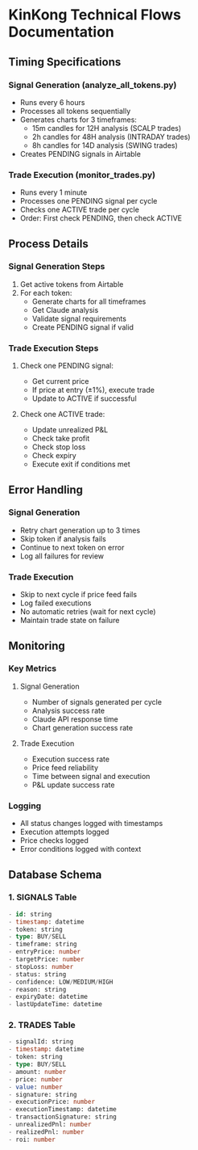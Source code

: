 # KinKong Technical Flows Documentation

## Timing Specifications

### Signal Generation (analyze_all_tokens.py)
- Runs every 6 hours
- Processes all tokens sequentially
- Generates charts for 3 timeframes:
  * 15m candles for 12H analysis (SCALP trades)
  * 2h candles for 48H analysis (INTRADAY trades)
  * 8h candles for 14D analysis (SWING trades)
- Creates PENDING signals in Airtable

### Trade Execution (monitor_trades.py)
- Runs every 1 minute
- Processes one PENDING signal per cycle
- Checks one ACTIVE trade per cycle
- Order: First check PENDING, then check ACTIVE

## Process Details

### Signal Generation Steps
1. Get active tokens from Airtable
2. For each token:
   - Generate charts for all timeframes
   - Get Claude analysis
   - Validate signal requirements
   - Create PENDING signal if valid

### Trade Execution Steps
1. Check one PENDING signal:
   - Get current price
   - If price at entry (±1%), execute trade
   - Update to ACTIVE if successful

2. Check one ACTIVE trade:
   - Update unrealized P&L
   - Check take profit
   - Check stop loss
   - Check expiry
   - Execute exit if conditions met

## Error Handling

### Signal Generation
- Retry chart generation up to 3 times
- Skip token if analysis fails
- Continue to next token on error
- Log all failures for review

### Trade Execution
- Skip to next cycle if price feed fails
- Log failed executions
- No automatic retries (wait for next cycle)
- Maintain trade state on failure

## Monitoring

### Key Metrics
1. Signal Generation
   - Number of signals generated per cycle
   - Analysis success rate
   - Claude API response time
   - Chart generation success rate

2. Trade Execution
   - Execution success rate
   - Price feed reliability
   - Time between signal and execution
   - P&L update success rate

### Logging
- All status changes logged with timestamps
- Execution attempts logged
- Price checks logged
- Error conditions logged with context

## Database Schema

### 1. SIGNALS Table
```sql
- id: string
- timestamp: datetime
- token: string
- type: BUY/SELL
- timeframe: string
- entryPrice: number
- targetPrice: number
- stopLoss: number
- status: string
- confidence: LOW/MEDIUM/HIGH
- reason: string
- expiryDate: datetime
- lastUpdateTime: datetime
```

### 2. TRADES Table
```sql
- signalId: string
- timestamp: datetime
- token: string
- type: BUY/SELL
- amount: number
- price: number
- value: number
- signature: string
- executionPrice: number
- executionTimestamp: datetime
- transactionSignature: string
- unrealizedPnl: number
- realizedPnl: number
- roi: number
```
